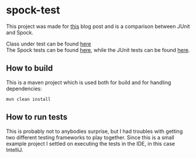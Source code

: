 # spock-test
This project was made for [this](https://www.jmgundersen.net/spock-and-junit-a-comparison) blog post and is a comparison between JUnit and Spock.

Class under test can be found [here](../spock-test/src/main/java/john/mikael/gundersen/healthcare/UserValidatorImpl.java)  
The Spock tests can be found [here](src/test/groovy/john/mikael/gundersen/healthcare/UserValidatorImplSpec.groovy), while the JUnit tests can be found [here](../spock-test/src/test/java/john/mikael/gundersen/healthcare/UserValidatorImplTest.java).

## How to build
This is a maven project which is used both for build and for handling dependencies:

```mvn clean install```

## How to run tests
This is probably not to anybodies surprise, but I had troubles with getting two different testing frameworks to play together. Since this is a small example project I settled on executing the tests in the IDE, in this case IntelliJ.